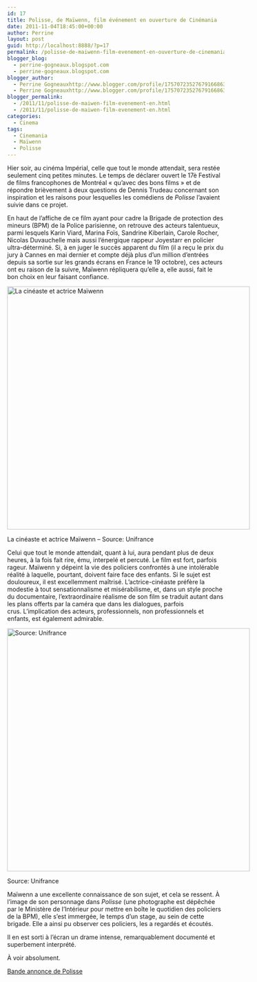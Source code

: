 ```yaml
---
id: 17
title: Polisse, de Maïwenn, film événement en ouverture de Cinémania
date: 2011-11-04T18:45:00+00:00
author: Perrine
layout: post
guid: http://localhost:8888/?p=17
permalink: /polisse-de-maiwenn-film-evenement-en-ouverture-de-cinemania/
blogger_blog:
  - perrine-gogneaux.blogspot.com
  - perrine-gogneaux.blogspot.com
blogger_author:
  - Perrine Gogneauxhttp://www.blogger.com/profile/17570723527679166863noreply@blogger.com
  - Perrine Gogneauxhttp://www.blogger.com/profile/17570723527679166863noreply@blogger.com
blogger_permalink:
  - /2011/11/polisse-de-maiwen-film-evenement-en.html
  - /2011/11/polisse-de-maiwen-film-evenement-en.html
categories:
  - Cinema
tags:
  - Cinemania
  - Maïwenn
  - Polisse
---
```

Hier soir, au cinéma Impérial, celle que tout le monde attendait, sera restée seulement cinq petites minutes. Le temps de déclarer ouvert le 17è Festival de films francophones de Montréal &laquo;&nbsp;qu&rsquo;avec des bons films&nbsp;&raquo; et de répondre brièvement à deux questions de Dennis Trudeau concernant son inspiration et les raisons pour lesquelles les comédiens de _Polisse_ l&rsquo;avaient suivie dans ce projet.<!--more-->

En haut de l&rsquo;affiche de ce film ayant pour cadre la Brigade de protection des mineurs (BPM) de la Police parisienne, on retrouve des acteurs talentueux, parmi lesquels Karin Viard, Marina Foïs, Sandrine Kiberlain, Carole Rocher, Nicolas Duvauchelle mais aussi l&rsquo;énergique rappeur Joyestarr en policier ultra-déterminé. Si, à en juger le succès apparent du film (il a reçu le prix du jury à Cannes en mai dernier et compte déjà plus d&rsquo;un million d&rsquo;entrées depuis sa sortie sur les grands écrans en France le 19 octobre), ces acteurs ont eu raison de la suivre, Maïwenn répliquera qu&rsquo;elle a, elle aussi, fait le bon choix en leur faisant confiance.

<div id="attachment_81" style="width: 573px" class="wp-caption aligncenter">
  <a href="http://localhost:8888/wp-content/uploads/2011/11/polisse.jpg"><img class="size-large wp-image-81 " title="La cinéaste et actrice Maïwenn" src="http://localhost:8888/wp-content/uploads/2011/11/polisse-1024x575.jpg" alt="La cinéaste et actrice Maïwenn" width="563" /></a>
  
  <p class="wp-caption-text">
    La cinéaste et actrice Maïwenn &#8211; Source: Unifrance
  </p>
</div>

Celui que tout le monde attendait, quant à lui, aura pendant plus de deux heures, à la fois fait rire, ému, interpelé et percuté. Le film est fort, parfois rageur. Maïwenn y dépeint la vie des policiers confrontés à une intolérable réalité à laquelle, pourtant, doivent faire face des enfants. Si le sujet est douloureux, il est excellemment maîtrisé. L&rsquo;actrice-cinéaste préfère la modestie à tout sensationnalisme et misérabilisme, et, dans un style proche du documentaire, l&rsquo;extraordinaire réalisme de son film se traduit autant dans les plans offerts par la caméra que dans les dialogues, parfois crus. L&rsquo;implication des acteurs, professionnels, non professionnels et enfants, est également admirable.

<div id="attachment_82" style="width: 573px" class="wp-caption aligncenter">
  <a href="http://localhost:8888/wp-content/uploads/2011/11/polisse-1.jpg"><img class="size-large wp-image-82 " title="Source: Unifrance" src="http://localhost:8888/wp-content/uploads/2011/11/polisse-1-1024x575.jpg" alt="Source: Unifrance" width="563" /></a>
  
  <p class="wp-caption-text">
    Source: Unifrance
  </p>
</div>

Maïwenn a une excellente connaissance de son sujet, et cela se ressent. À l&rsquo;image de son personnage dans _Polisse_ (une photographe est dépêchée par le Ministère de l&rsquo;Intérieur pour mettre en boîte le quotidien des policiers de la BPM), elle s&rsquo;est immergée, le temps d&rsquo;un stage, au sein de cette brigade. Elle a ainsi pu observer ces policiers, les a regardés et écoutés.
  
Il en est sorti à l&rsquo;écran un drame intense, remarquablement documenté et superbement interprété.
  
À voir absolument.

[Bande annonce de Polisse](http://www.youtube.com/watch?v=ZCCjGBkXc38)